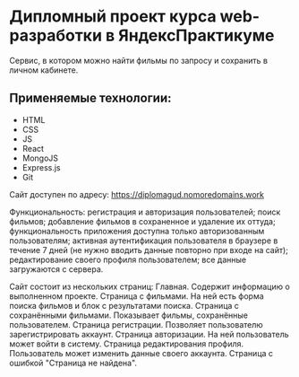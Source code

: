 # Дипломный проект курса web-разработки в ЯндексПрактикуме
Сервис, в котором можно найти фильмы по запросу и сохранить в личном кабинете.
## Применяемые технологии:
* HTML
* CSS
* JS
* React
* MongoJS
* Express.js
* Git

Сайт доступен по адресу:
https://diplomagud.nomoredomains.work

Функциональность:
регистрация и авторизация пользователей;
поиск фильмов;
добавление фильмов в сохраненное и удаление их оттуда;
функциональность приложения доступна только авторизованным пользователям;
активная аутентификация пользователя в браузере в течение 7 дней (не нужно вводить данные повторно при входе на сайт);
редактирование своего профиля пользователем;
все данные загружаются с сервера.

Сайт состоит из нескольких страниц:
Главная. Содержит информацию о выполненном проекте.
Страница с фильмами. На ней есть форма поиска фильмов и блок с результатами поиска.
Страница с сохранёнными фильмами. Показывает фильмы, сохранённые пользователем.
Страница регистрации. Позволяет пользователю зарегистрировать аккаунт.
Страница авторизации. На ней пользователь может войти в систему.
Страница редактирования профиля. Пользователь может изменить данные своего аккаунта.
Страница с ошибкой "Страница не найдена".